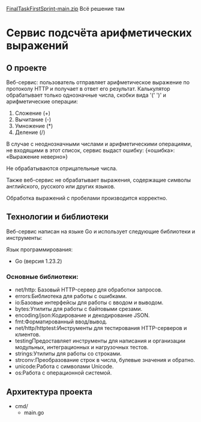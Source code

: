 [FinalTaskFirstSprint-main.zip](https://github.com/user-attachments/files/18223084/FinalTaskFirstSprint-main.zip)
Всё решение там
# Сервис подсчёта арифметических выражений
## О проекте
Веб-сервис: пользователь отправляет арифметическое выражение по протоколу HTTP и получает в ответ его результат. Калькулятор обрабатывает только однозначные числа, скобки вида '(' ')' и арифметические операции:
1) Сложение (+)
2) Вычитание (-)
3) Умножение (*)
4) Деление (/)

В случае с неоднозначными числами и арифметическими операциями, не входящими в этот список, сервис выдаст ошибку: {«ошибка»: «Выражение неверно»}

Не обрабатываются отрицательные числа.

Также веб-сервис не обрабатывает выражения, содержащие символы английского, русского или других языков.

Обработка выражений с пробелами производится корректно.
## Технологии и библиотеки
Веб-сервис написан на языке Go и использует следующие библиотеки и инструменты:

Язык программирования:
* Go (версия 1.23.2)
### Основные библиотеки:
* net/http: Базовый HTTP-сервер для обработки запросов.
* errors:Библиотека для работы с ошибками.
* io:Базовые интерфейсы для работы с вводом и выводом.
* bytes:Утилиты для работы с байтовыми срезами.
* encoding/json:Кодирование и декодирование JSON.
* fmt:Форматированный ввод/вывод.
* net/http/httptest:Инструменты для тестирования HTTP-серверов и клиентов.
* testingПредоставляет инструменты для написания и организации модульных, интеграционных и нагрузочных тестов.
* strings:Утилиты для работы со строками.
* strconv:Преобразование строк в числа, булевые значения и обратно.
* unicode:Работа с символами Unicode.
* os:Работа с операционной системой.
## Архитектура проекта
* cmd/
  * main.go
